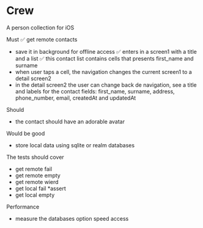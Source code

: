 # Crew
A person collection for iOS

Must
✅ get remote contacts
- save it in background for offline access
✅ enters in a screen1 with a title and a list 
✅ this contact list contains cells that presents first_name and surname
- when user taps a cell, the navigation changes the current screen1 to a detail screen2
- in the detail screen2 the user can change back de navigation, see a title and labels for the contact fields: first_name, surname, address, phone_number, email, createdAt and updatedAt

Should
- the contact should have an adorable avatar

Would be good
- store local data using sqlite or realm databases

The tests should cover
- get remote fail
- get remote empty
- get remote wierd
- get local fail *assert
- get local empty

Performance
- measure the databases option speed access